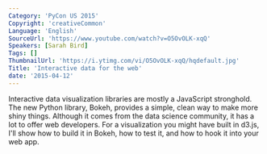 ```yaml
---
Category: 'PyCon US 2015'
Copyright: 'creativeCommon'
Language: 'English'
SourceUrl: 'https://www.youtube.com/watch?v=O5OvOLK-xqQ'
Speakers: [Sarah Bird]
Tags: []
ThumbnailUrl: 'https://i.ytimg.com/vi/O5OvOLK-xqQ/hqdefault.jpg'
Title: 'Interactive data for the web'
date: '2015-04-12'
---
```

Interactive data visualization libraries are mostly a JavaScript stronghold. The new Python library, Bokeh, provides a simple, clean way to make more shiny things. Although it comes from the data science community, it has a lot to offer web developers. For a visualization you might have built in d3.js, I'll show how to build it in Bokeh, how to test it, and how to hook it into your web app. 
